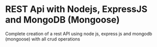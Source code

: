 # REST Api with Nodejs, ExpressJS and MongoDB (Mongoose)
Complete creation of a rest API using node js, express js and mongodb (mongoose) with all crud operations
